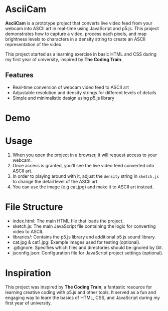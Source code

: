 # AsciiCam
**AsciiCam** is a prototype project that converts live video feed from your webcam into ASCII art in real-time using JavaScript and p5.js.
This project demonstrates how to capture a video, process each pixels, and map brightness levels to characters in a density string to create an ASCII representation of the video.

This project started as a learning exercise in basic HTML and CSS during my first year of university, inspired by **The Coding Train**.

## Features
- Real-time conversion of webcam video feed to ASCII art
- Adjustable resolution and density strings for different levels of details
- Simple and minimalistic design using p5.js library

# Demo

# Usage
1. When you open the project in a browser, it will request access to your webcam.
2. Once access is granted, you'll see the live video feed converted into ASCII art.
3. In order to playing around with it, adjust the `density` string in `sketch.js` to change the detail level of the ASCII art.
4. You can use the image (e.g cat.jpg) and make it to ASCII art instead.

# File Structure
- index.html: The main HTML file that loads the project.
- sketch.js: The main JavaScript file containing the logic for converting video to ASCII.
- libraries/: Contains the p5.js library and additional p5.js sound library.
- cat.jpg & cat1.jpg: Example images used for testing (optional).
- .gitignore: Specifies which files and directories should be ignored by Git.
- jsconfig.json: Configuration file for JavaScript project settings (optional).

# Inspiration
This project was inspired by **The Coding Train**, a fantastic resource for learning creative coding with p5.js and other tools. It served as a fun and engaging way to learn the basics of HTML, CSS, and JavaScript during my first year of university.

